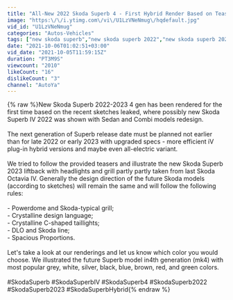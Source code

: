 ```yaml
---
title: "All-New 2022 Skoda Superb 4 - First Hybrid Render Based on Teaser of Superb IV Sedan & Combi Model"
image: "https:\/\/i.ytimg.com\/vi\/U1LzVNeNmug\/hqdefault.jpg"
vid_id: "U1LzVNeNmug"
categories: "Autos-Vehicles"
tags: ["new skoda superb","new skoda superb 2022","new skoda superb 2023"]
date: "2021-10-06T01:02:51+03:00"
vid_date: "2021-10-05T11:59:15Z"
duration: "PT3M9S"
viewcount: "2010"
likeCount: "16"
dislikeCount: "3"
channel: "AutoYa"
---
```

{% raw %}New Skoda Superb 2022-2023 4 gen has been rendered for the first time based on the recent sketches leaked, where possibly new Skoda Superb IV 2022 was shown with Sedan and Combi models redesign.<br /><br />The next generation of Superb release date must be planned not earlier than for late 2022 or early 2023 with upgraded specs - more efficient iV plug-in hybrid versions and maybe even all-electric variant.<br /><br />We tried to follow the provided teasers and illustrate the new Skoda Superb 2023 liftback with headlights and grill partly partly taken from last Skoda Octavia IV. Generally the design direction of the future Skoda models (according to sketches) will remain the same and will follow the following rules:<br /><br />- Powerdome and Skoda-typical grill;<br />- Crystalline design language;<br />- Crystalline C-shaped taillights;<br />- DLO and Skoda line;<br />- Spacious Proportions.<br /><br />Let's take a look at our renderings and let us know which color you would choose. We illustrated the future Superb model in4th generation (mk4) with most popular grey, white, silver, black, blue, brown, red, and green colors.<br /><br />#SkodaSuperb #SkodaSuperbIV #SkodaSuperb4 #SkodaSuperb2022 #SkodaSuperb2023 #SkodaSuperbHybrid{% endraw %}
